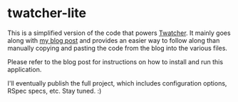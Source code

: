 twatcher-lite
=============

This is a simplified version of the code that powers [Twatcher](http://twatcher.com). It mainly goes along with [my blog post](http://www.digitalhobbit.com/2009/11/08/building-a-twitter-filter-with-sinatra-redis-and-tweetstream/) and provides an easier way to follow along than manually copying and pasting the code from the blog into the various files.

Please refer to the blog post for instructions on how to install and run this application.

I'll eventually publish the full project, which includes configuration options, RSpec specs, etc. Stay tuned. :)